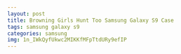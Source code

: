 ```yaml
---
layout: post
title: Browning Girls Hunt Too Samsung Galaxy S9 Case
tags: samsung galaxy s9
categories: samsung
img: 1n_IWkQyfUkwc2MIKKfMFpTtdURy9efIP
---
```

